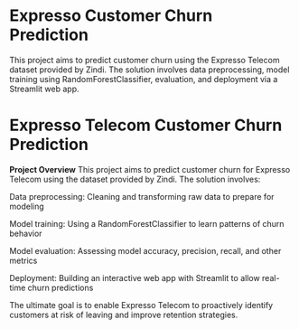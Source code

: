 # Expresso Customer Churn Prediction
This project aims to predict customer churn using the Expresso Telecom dataset provided by Zindi. The solution involves data preprocessing, model training using RandomForestClassifier, evaluation, and deployment via a Streamlit web app.
# Expresso Telecom Customer Churn Prediction
**Project Overview**
This project aims to predict customer churn for Expresso Telecom using the dataset provided by Zindi. The solution involves:

Data preprocessing: Cleaning and transforming raw data to prepare for modeling

Model training: Using a RandomForestClassifier to learn patterns of churn behavior

Model evaluation: Assessing model accuracy, precision, recall, and other metrics

Deployment: Building an interactive web app with Streamlit to allow real-time churn predictions

The ultimate goal is to enable Expresso Telecom to proactively identify customers at risk of leaving and improve retention strategies.

